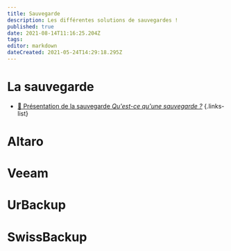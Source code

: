```yaml
---
title: Sauvegarde
description: Les différentes solutions de sauvegardes !
published: true
date: 2021-08-14T11:16:25.204Z
tags: 
editor: markdown
dateCreated: 2021-05-24T14:29:18.295Z
---
```


# La sauvegarde

- [💾 Présentation de la sauvegarde *Qu'est-ce qu'une sauvegarde ?*](/Microsoft/Windows/RDP)
{.links-list}

# Altaro

 # Veeam
 
 # UrBackup
 
 # SwissBackup